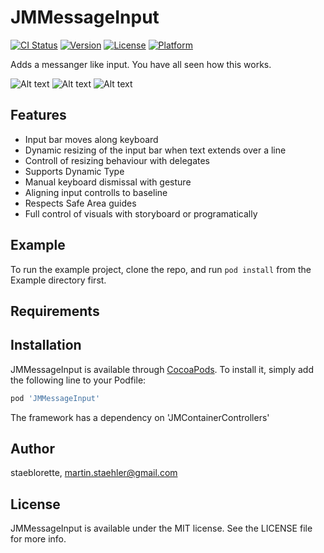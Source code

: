 # JMMessageInput

[![CI Status](http://img.shields.io/travis/staeblorette/JMMessageInput.svg?style=flat)](https://travis-ci.org/staeblorette/JMMessageInput)
[![Version](https://img.shields.io/cocoapods/v/JMMessageInput.svg?style=flat)](http://cocoapods.org/pods/JMMessageInput)
[![License](https://img.shields.io/cocoapods/l/JMMessageInput.svg?style=flat)](http://cocoapods.org/pods/JMMessageInput)
[![Platform](https://img.shields.io/cocoapods/p/JMMessageInput.svg?style=flat)](http://cocoapods.org/pods/JMMessageInput)

Adds a messanger like input. You have all seen how this works.

![Alt text](/../screenshots/Screenshots/ExpandingInputBar.png?raw=true "Input bar resizes on long inputs")
![Alt text](/../screenshots/Screenshots/ExpandedKeyboardIPhoneX?raw=true "Bar can be configured in storyboard")
![Alt text](/../screenshots/Screenshots/CollapsedKeyboardIPhone8?raw=true)


## Features

* Input bar moves along keyboard
* Dynamic resizing of the input bar when text extends over a line
* Controll of resizing behaviour with delegates
* Supports Dynamic Type
* Manual keyboard dismissal with gesture
* Aligning input controlls to baseline
* Respects Safe Area guides
* Full control of visuals with storyboard or programatically

## Example

To run the example project, clone the repo, and run `pod install` from the Example directory first.

## Requirements

## Installation

JMMessageInput is available through [CocoaPods](http://cocoapods.org). To install
it, simply add the following line to your Podfile:

```ruby
pod 'JMMessageInput'
```

The framework has a dependency on 'JMContainerControllers'

## Author

staeblorette, martin.staehler@gmail.com

## License

JMMessageInput is available under the MIT license. See the LICENSE file for more info.
